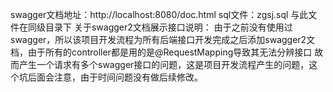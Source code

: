 swagger文档地址：http://localhost:8080/doc.html
sql文件：zgsj.sql 与此文件在同级目录下
关于swagger2文档展示接口说明：
由于之前没有使用过swagger，所以该项目开发流程为所有后端接口开发完成之后添加swagger2文档，由于所有的controller都是用的是@RequestMapping导致其无法分辨接口
故而产生一个请求有多个swagger接口的问题，这是项目开发流程产生的问题，这个坑后面会注意，由于时间问题没有做后续修改。
